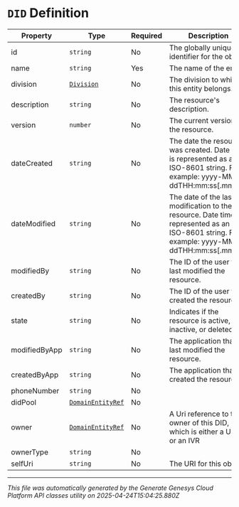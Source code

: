 # `DID` Definition

| Property | Type | Required | Description |
|----------|------|----------|-------------|
| id | `string` | No | The globally unique identifier for the object. |
| name | `string` | Yes | The name of the entity. |
| division | [`Division`](division-definition.md) | No | The division to which this entity belongs. |
| description | `string` | No | The resource's description. |
| version | `number` | No | The current version of the resource. |
| dateCreated | `string` | No | The date the resource was created. Date time is represented as an ISO-8601 string. For example: yyyy-MM-ddTHH:mm:ss[.mmm]Z |
| dateModified | `string` | No | The date of the last modification to the resource. Date time is represented as an ISO-8601 string. For example: yyyy-MM-ddTHH:mm:ss[.mmm]Z |
| modifiedBy | `string` | No | The ID of the user that last modified the resource. |
| createdBy | `string` | No | The ID of the user that created the resource. |
| state | `string` | No | Indicates if the resource is active, inactive, or deleted. |
| modifiedByApp | `string` | No | The application that last modified the resource. |
| createdByApp | `string` | No | The application that created the resource. |
| phoneNumber | `string` | No |  |
| didPool | [`DomainEntityRef`](domainentityref-definition.md) | No |  |
| owner | [`DomainEntityRef`](domainentityref-definition.md) | No | A Uri reference to the owner of this DID, which is either a User or an IVR |
| ownerType | `string` | No |  |
| selfUri | `string` | No | The URI for this object |

---

*This file was automatically generated by the Generate Genesys Cloud Platform API classes utility on 2025-04-24T15:04:25.880Z*